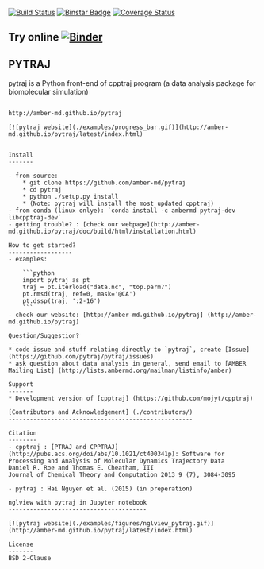 [![Build Status](https://travis-ci.org/Amber-MD/pytraj.svg?branch=master)](https://travis-ci.org/Amber-MD/pytraj)
[![Binstar Badge](https://binstar.org/ambermd/pytraj-dev/badges/version.svg)](https://binstar.org/ambermd/pytraj-dev/)
[![Coverage Status](https://coveralls.io/repos/Amber-MD/pytraj/badge.svg?branch=master&service=github)](https://coveralls.io/github/Amber-MD/pytraj?branch=master)

Try online [![Binder](http://mybinder.org/images/logo.svg)](http://mybinder.org/repo/hainm/notebook-pytraj)
-----------------------------------------------------------------------------------------------------------

PYTRAJ
------

pytraj is a Python front-end of cpptraj program (a data analysis package for biomolecular simulation)
~~~~~~~~~~~~~~~~~~~~~~~~~~~~~~~~~~~~~~~~~~~~~~~~~~~~~~~~~~~~~~~~~~~~~~~~~~~~~~~~~~~~~~~~~~~~~~~~~~~~~

http://amber-md.github.io/pytraj

[![pytraj website](./examples/progress_bar.gif)](http://amber-md.github.io/pytraj/latest/index.html)


Install
-------

- from source:
    * git clone https://github.com/amber-md/pytraj
    * cd pytraj
    * python ./setup.py install
    * (Note: pytraj will install the most updated cpptraj)
- from conda (linux onlye): `conda install -c ambermd pytraj-dev libcpptraj-dev`
- getting trouble? : [check our webpage](http://amber-md.github.io/pytraj/doc/build/html/installation.html)

How to get started?
------------------
- examples: 

    ```python
    import pytraj as pt
    traj = pt.iterload("data.nc", "top.parm7")
    pt.rmsd(traj, ref=0, mask='@CA')
    pt.dssp(traj, ':2-16')
    ```
- check our website: [http://amber-md.github.io/pytraj] (http://amber-md.github.io/pytraj)

Question/Suggestion?
--------------------
* code issue and stuff relating directly to `pytraj`, create [Issue](https://github.com/pytraj/pytraj/issues)
* ask question about data analysis in general, send email to [AMBER Mailing List] (http://lists.ambermd.org/mailman/listinfo/amber)

Support
-------
* Development version of [cpptraj] (https://github.com/mojyt/cpptraj)

[Contributors and Acknowledgement] (./contributors/)
----------------------------------------------------

Citation
--------
- cpptraj : [PTRAJ and CPPTRAJ] (http://pubs.acs.org/doi/abs/10.1021/ct400341p): Software for Processing and Analysis of Molecular Dynamics Trajectory Data
Daniel R. Roe and Thomas E. Cheatham, III
Journal of Chemical Theory and Computation 2013 9 (7), 3084-3095 

- pytraj : Hai Nguyen et al. (2015) (in preperation)

nglview with pytraj in Jupyter notebook
---------------------------------------

[![pytraj website](./examples/figures/nglview_pytraj.gif)](http://amber-md.github.io/pytraj/latest/index.html)

License
-------
BSD 2-Clause

